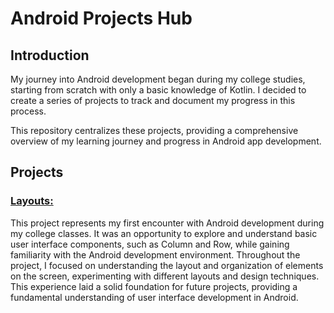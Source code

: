 # Android Projects Hub


## Introduction
My journey into Android development began during my college studies, starting from scratch with only a basic knowledge of Kotlin. 
I decided to create a series of projects to track and document my progress in this process.

This repository centralizes these projects, providing a comprehensive overview of my learning journey and progress in Android app development.

## Projects

### [Layouts:](https://github.com/DavidBalbin0/android-layouts)

This project represents my first encounter with Android development during my college classes. 
It was an opportunity to explore and understand basic user interface components, such as Column and Row,
while gaining familiarity with the Android development environment. Throughout the project, 
I focused on understanding the layout and organization of elements on the screen, experimenting with different layouts and design techniques. This experience laid a solid foundation for future projects, providing a fundamental understanding of user interface development in Android.






